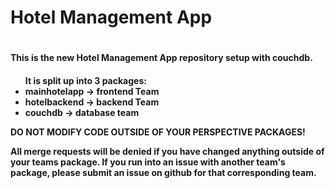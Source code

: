 <h1>Hotel Management App<h1>

<h4>This is the new Hotel Management App repository setup with couchdb.<h4>

<ul>
	It is split up into 3 packages: 

<li>mainhotelapp -> frontend Team</li>
<li>hotelbackend -> backend Team</li>
<li>couchdb      -> database team</li>

</ul>


<b>DO NOT MODIFY CODE OUTSIDE OF YOUR PERSPECTIVE PACKAGES!<b>
<p>
All merge requests will be denied if you have changed anything outside of your teams package. If you run into an issue with another team's package, please submit an issue on github for that corresponding team. </p>


